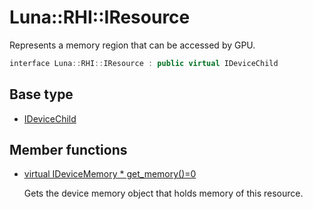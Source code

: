 # Luna::RHI::IResource
Represents a memory region that can be accessed by GPU. 

```c++
interface Luna::RHI::IResource : public virtual IDeviceChild
```

## Base type
* [IDeviceChild](struct_luna_1_1_r_h_i_1_1_i_device_child.md)
## Member functions
* [virtual IDeviceMemory * get_memory()=0](struct_luna_1_1_r_h_i_1_1_i_resource_1a438b4f159a724bb0e1ba2f2f9ecb7516.md)

    Gets the device memory object that holds memory of this resource. 

